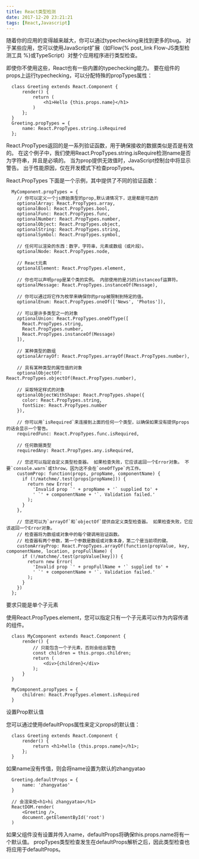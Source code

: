 ```yaml
---
title: React类型检测
date: 2017-12-20 23:21:21
tags: [React,Javascript]
---
```


随着你的应用的变得越来越大，你可以通过typechecking来找到更多的bug。 对于某些应用，您可以使用JavaScript扩展（如Flow{% post_link Flow-JS类型检测工具 %}或TypeScript）对整个应用程序进行类型检查。

即使你不使用这些，React也有一些内置的typechecking能力。 要在组件的props上运行typechecking，可以分配特殊的propTypes属性：

      class Greeting extends React.Component {
          render() {
              return (
                  <h1>Hello {this.props.name}</h1>
              )
          };
      }
      Greeting.propTypes = {
          name: React.PropTypes.string.isRequired
      };


React.PropTypes返回的是一系列验证函数，用于确保接收的数据类似是否是有效的。
在这个例子中，我们使用React.PropTypes.string.isRequire检测name是否为字符串，并且是必填的。
当为prop提供无效值时，JavaScript控制台中将显示警告。 出于性能原因，仅在开发模式下检查propTypes。

React.PropTypes
下面是一个示例，其中提供了不同的验证函数：

      MyComponent.propTypes = {
        // 你可以定义一个js原始类型的prop,默认请情况下，这是都是可选的
        optionalArray: React.PropTypes.array,
        optionalBool: React.PropTypes.bool,
        optionalFunc: React.PropTypes.func,
        optionalNumber: React.PropTypes.number,
        optionalObject: React.PropTypes.object,
        optionalString: React.PropTypes.string,
        optionalSymbol: React.PropTypes.symbol,

        // 任何可以渲染的东西：数字，字符串，元素或数组（或片段）。
        optionalNode: React.PropTypes.node,

        // React元素
        optionalElement: React.PropTypes.element,

        // 你也可以声明prop是某个类的实例。 内部使用的是JS的instanceof运算符。
        optionalMessage: React.PropTypes.instanceOf(Message),

        // 你可以通过将它作为枚举来确保你的prop被限制到特定的值。
        optionalEnum: React.PropTypes.oneOf(['News', 'Photos']),

        // 可以是许多类型之一的对象
        optionalUnion: React.PropTypes.oneOfType([
          React.PropTypes.string,
          React.PropTypes.number,
          React.PropTypes.instanceOf(Message)
        ]),

        // 某种类型的数组
        optionalArrayOf: React.PropTypes.arrayOf(React.PropTypes.number),

        // 具有某种类型的属性值的对象
        optionalObjectOf: React.PropTypes.objectOf(React.PropTypes.number),

        // 采取特定样式的对象
        optionalObjectWithShape: React.PropTypes.shape({
          color: React.PropTypes.string,
          fontSize: React.PropTypes.number
        }),

        // 你可以用`isRequired`来连接到上面的任何一个类型，以确保如果没有提供props的话会显示一个警告。
        requiredFunc: React.PropTypes.func.isRequired,

        // 任何数据类型
        requiredAny: React.PropTypes.any.isRequired,

        // 您还可以指定自定义类型检查器。 如果检查失败，它应该返回一个Error对象。 不要`console.warn`或throw，因为这不会在`oneOfType`内工作。
        customProp: function(props, propName, componentName) {
          if (!/matchme/.test(props[propName])) {
            return new Error(
              'Invalid prop `' + propName + '` supplied to' +
              ' `' + componentName + '`. Validation failed.'
            );
          }
        },

        // 您还可以为`arrayOf`和`objectOf`提供自定义类型检查器。 如果检查失败，它应该返回一个Error对象。
        // 检查器将为数组或对象中的每个键调用验证函数。
        // 检查器有两个参数，第一个参数是数组或对象本身，第二个是当前项的键。
        customArrayProp: React.PropTypes.arrayOf(function(propValue, key, componentName, location, propFullName) {
          if (!/matchme/.test(propValue[key])) {
            return new Error(
              'Invalid prop `' + propFullName + '` supplied to' +
              ' `' + componentName + '`. Validation failed.'
            );
          }
        })
      };
要求只能是单个子元素

使用React.PropTypes.element，您可以指定只有一个子元素可以作为内容传递的组件。

      class MyComponent extends React.Component {
          render() {
              // 只能包含一个子元素，否则会给出警告
              const children = this.props.children;
              return (
                  <div>{children}</div>
              );
          }
      }

      MyComponent.propTypes = {
          children: React.PropTypes.element.isRequired
      }
设置Prop默认值

您可以通过使用defaultProps属性来定义props的默认值：

      class Greeting extends React.Component {
          render() {
              return <h1>hello {this.props.name}</h1>;
          };
      }

如果name没有传值，则会将name设置为默认的zhangyatao

      Greeting.defaultProps = {
          name: 'zhangyatao'
      }

      // 会渲染处<h1>hi zhangyatao</h1>
      ReactDOM.render(
          <Greeting />,
          document.getElementById('root')
      )
如果父组件没有设置并传入name，defaultProps将确保this.props.name将有一个默认值。 propTypes类型检查发生在defaultProps解析之后，因此类型检查也将应用于defaultProps。
